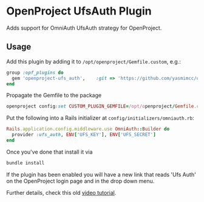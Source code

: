 # OpenProject UfsAuth Plugin

Adds support for OmniAuth UfsAuth strategy for OpenProject.

## Usage

Add this plugin by adding it to `/opt/openproject/Gemfile.custom`, e.g.:

```ruby
group :opf_plugins do
  gem 'openproject-ufs_auth',    :git => 'https://github.com/yasmimcc/openproject-ufs_auth.git'
end
```

Propagate the Gemfile to the package
```ruby
openproject config:set CUSTOM_PLUGIN_GEMFILE=/opt/openproject/Gemfile.custom
```

Put the following into a Rails initializer at `config/initializers/omniauth.rb`:
```ruby
Rails.application.config.middleware.use OmniAuth::Builder do
  provider :ufs_auth, ENV['UFS_KEY'], ENV['UFS_SECRET']
end
```


Once you've done that install it via

```ruby
bundle install
```

If the plugin has been enabled you will have a new link that reads 'Ufs Auth' on the OpenProject login page and in the drop down menu.

Further details, check this old [video tutorial](https://www.youtube.com/watch?v=esCN9razZiE).
